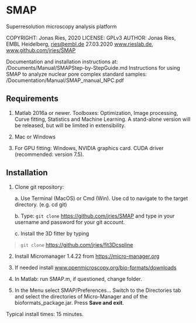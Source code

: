 # SMAP
Superresolution microscopy analysis platform

COPYRIGHT:     Jonas Ries, 2020
LICENSE:       GPLv3
AUTHOR:        Jonas Ries, EMBL Heidelberg, ries@embl.de 27.03.2020
               www.rieslab.de, www.github.com/jries/SMAP

Documentation and installation instructions at: 
    /Documents/Manual/SMAPStep-by-StepGuide.md
Instructions for using SMAP to analyze nuclear pore complex standard samples: 
    /Documentation/Manual/SMAP_manual_NPC.pdf

Requirements
------------

1.  Matlab 2016a or newer. Toolboxes: Optimization, Image
    processing, Curve fitting, Statistics and Machine Learning.
    A stand-alone version will be released, but will be limited in extensibility.

2.  Mac or Windows

3.  For GPU fitting: Windows, NVIDIA graphics card. CUDA driver
    (recommended: version 7.5).

Installation
------------

1.  Clone git repository:

    a.  Use Terminal (MacOS) or Cmd (Win). Use cd to navigate to the
        target directory. (e.g. cd git)

    b.  Type: `git clone` <https://github.com/jries/SMAP> and type
        in your username and password for your git account.

    c.  Install the 3D fitter by typing

> `git clone` https://github.com/jries/fit3Dcspline

2.  Install Micromanager 1.4.22 from https://micro-manager.org

3.  If needed install www.openmicroscopy.org/bio-formats/downloads

4.  In Matlab: run SMAP.m, if questioned, change folder.

5.  In the Menu select SMAP/Preferences... Switch to the Directories tab
    and select the directories of Micro-Manager and of the
    bioformats\_package.jar. Press **Save and exit**.

Typical install times: 15 minutes.